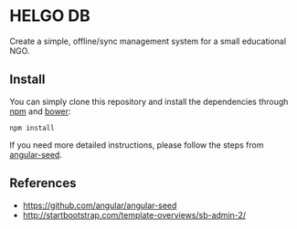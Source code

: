 # HELGO DB
Create a simple, offline/sync management system for a small educational NGO.

## Install
You can simply clone this repository and install the dependencies through [npm](https://www.npmjs.org/) and [bower](http://bower.io):

```
npm install
```

If you need more detailed instructions, please follow the steps from [angular-seed](https://github.com/angular/angular-seed).


## References
- https://github.com/angular/angular-seed
- http://startbootstrap.com/template-overviews/sb-admin-2/
